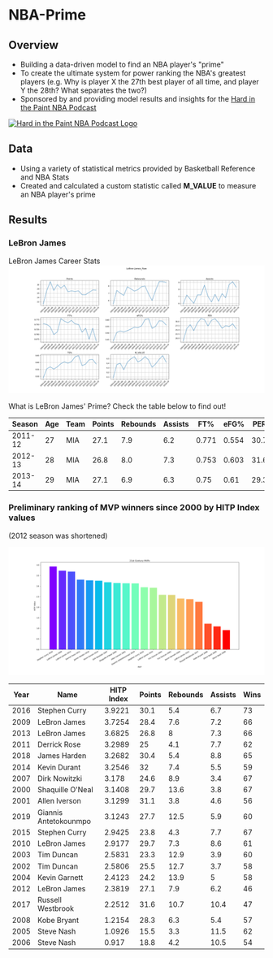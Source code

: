 # NBA-Prime
## Overview
* Building a data-driven model to find an NBA player's "prime"
* To create the ultimate system for power ranking the NBA's greatest players (e.g. Why is player X the 27th best player of all time, and player Y the 28th? What separates the two?)
* Sponsored by and providing model results and insights for the [Hard in the Paint NBA Podcast](https://soundcloud.com/engineers-play "Hard in the Paint NBA Podcast")
<a href="https://soundcloud.com/engineers-play">
  <img src="https://i1.sndcdn.com/avatars-000446326572-ycrzp2-t500x500.jpg" alt="Hard in the Paint NBA Podcast Logo" width="300"/>
</a>

## Data
* Using a variety of statistical metrics provided by Basketball Reference and NBA Stats
* Created and calculated a custom statistic called **M_VALUE** to measure an NBA player's prime

## Results
### LeBron James
LeBron James Career Stats
![LBJ Raw Stats](https://github.com/mikepatel/NBA-Prime/blob/master/Results/LeBron%20James/LeBron%20James_Plots_Raw.png)


What is LeBron James' Prime? Check the table below to find out!

|Season |Age|Team|Points|Rebounds|Assists|FT%  |eFG% |PER |TS%  |M_VALUE|
|-------|---|----|------|--------|-------|-----|-----|----|-----|-------|
|2011-12|27 |MIA |27.1  |7.9     |6.2    |0.771|0.554|30.7|0.605|0.4707 |
|2012-13|28 |MIA |26.8  |8.0     |7.3    |0.753|0.603|31.6|0.64 |0.5467 |
|2013-14|29 |MIA |27.1  |6.9     |6.3    |0.75 |0.61 |29.3|0.649|0.4727 |


### Preliminary ranking of MVP winners since 2000 by HITP Index values
(2012 season was shortened)

![MVP rankings](https://github.com/mikepatel/NBA-Prime/blob/master/mvp_results/mvp_plot.png)

| Year | Name                  | HITP Index | Points | Rebounds | Assists | Wins | 
|------|-----------------------|------------|--------|----------|---------|------| 
| 2016 | Stephen Curry         | 3.9221     | 30.1   | 5.4      | 6.7     | 73   | 
| 2009 | LeBron James          | 3.7254     | 28.4   | 7.6      | 7.2     | 66   | 
| 2013 | LeBron James          | 3.6825     | 26.8   | 8        | 7.3     | 66   | 
| 2011 | Derrick Rose          | 3.2989     | 25     | 4.1      | 7.7     | 62   | 
| 2018 | James Harden          | 3.2682     | 30.4   | 5.4      | 8.8     | 65   | 
| 2014 | Kevin Durant          | 3.2546     | 32     | 7.4      | 5.5     | 59   | 
| 2007 | Dirk Nowitzki         | 3.178      | 24.6   | 8.9      | 3.4     | 67   | 
| 2000 | Shaquille O'Neal      | 3.1408     | 29.7   | 13.6     | 3.8     | 67   | 
| 2001 | Allen Iverson         | 3.1299     | 31.1   | 3.8      | 4.6     | 56   | 
| 2019 | Giannis Antetokounmpo | 3.1243     | 27.7   | 12.5     | 5.9     | 60   | 
| 2015 | Stephen Curry         | 2.9425     | 23.8   | 4.3      | 7.7     | 67   | 
| 2010 | LeBron James          | 2.9177     | 29.7   | 7.3      | 8.6     | 61   | 
| 2003 | Tim Duncan            | 2.5831     | 23.3   | 12.9     | 3.9     | 60   | 
| 2002 | Tim Duncan            | 2.5806     | 25.5   | 12.7     | 3.7     | 58   | 
| 2004 | Kevin Garnett         | 2.4123     | 24.2   | 13.9     | 5       | 58   | 
| 2012 | LeBron James          | 2.3819     | 27.1   | 7.9      | 6.2     | 46   | 
| 2017 | Russell Westbrook     | 2.2512     | 31.6   | 10.7     | 10.4    | 47   | 
| 2008 | Kobe Bryant           | 1.2154     | 28.3   | 6.3      | 5.4     | 57   | 
| 2005 | Steve Nash            | 1.0926     | 15.5   | 3.3      | 11.5    | 62   | 
| 2006 | Steve Nash            | 0.917      | 18.8   | 4.2      | 10.5    | 54   | 

